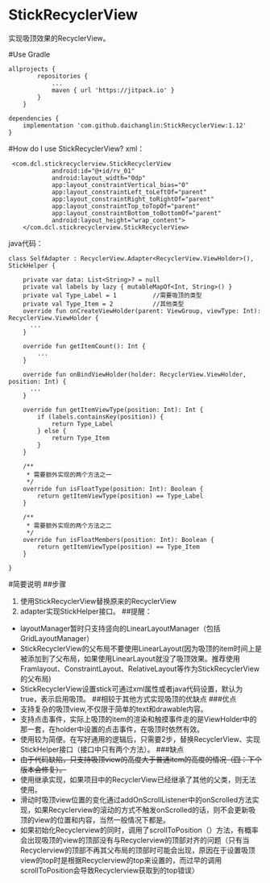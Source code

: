 # StickRecyclerView
实现吸顶效果的RecyclerView。

#Use Gradle
```
allprojects {
		repositories {
			...
			maven { url 'https://jitpack.io' }
		}
	}

dependencies {
    implementation 'com.github.daichanglin:StickRecyclerView:1.12'
}
```
#How do I use StickRecyclerView?
xml：
```
 <com.dcl.stickrecyclerview.StickRecyclerView
            android:id="@+id/rv_01"
            android:layout_width="0dp"
            app:layout_constraintVertical_bias="0"
            app:layout_constraintLeft_toLeftOf="parent"
            app:layout_constraintRight_toRightOf="parent"
            app:layout_constraintTop_toTopOf="parent"
            app:layout_constraintBottom_toBottomOf="parent"
            android:layout_height="wrap_content">
    </com.dcl.stickrecyclerview.StickRecyclerView>
```
java代码：
```
class SelfAdapter : RecyclerView.Adapter<RecyclerView.ViewHolder>(), StickHelper {

    private var data: List<String>? = null
    private val labels by lazy { mutableMapOf<Int, String>() }
    private val Type_Label = 1          //需要吸顶的类型
    private val Type_Item = 2           //其他类型
    override fun onCreateViewHolder(parent: ViewGroup, viewType: Int): RecyclerView.ViewHolder {
      ...
    }

    override fun getItemCount(): Int {
        ...
    }

    override fun onBindViewHolder(holder: RecyclerView.ViewHolder, position: Int) {
      ...
    }

    override fun getItemViewType(position: Int): Int {
        if (labels.containsKey(position)) {
            return Type_Label
        } else {
            return Type_Item
        }
    }
  
    /**
     * 需要额外实现的两个方法之一
     */
    override fun isFloatType(position: Int): Boolean {
        return getItemViewType(position) == Type_Label
    }

    /**
     * 需要额外实现的两个方法之二
     */
    override fun isFloatMembers(position: Int): Boolean {
        return getItemViewType(position) == Type_Item
    }

}
```
#简要说明
##步骤
1. 使用StickRecyclerView替换原来的RecyclerView
2. adapter实现StickHelper接口。
##提醒：
- layoutManager暂时只支持竖向的LinearLayoutManager（包括GridLayoutManager）
- StickRecyclerView的父布局不要使用LinearLayout(因为吸顶的item时间上是被添加到了父布局，如果使用LinearLayout就没了吸顶效果。推荐使用Framlayout、ConstraintLayout、RelativeLayout等作为StickRecyclerView的父布局)
- StickRecyclerView设置stick可通过xml属性或者java代码设置，默认为true，表示启用吸顶。
##相较于其他方式实现吸顶的优缺点
###优点
- 支持复杂的吸顶view,不仅限于简单的text和drawable内容。
- 支持点击事件，实际上吸顶的item的渲染和触摸事件走的是ViewHolder中的那一套，在holder中设置的点击事件，在吸顶时依然有效。
- 使用较为简便。在写好通用的逻辑后，只需要2步，替换RecyclerView、实现StickHelper接口（接口中只有两个方法）。
###缺点
- ~~由于代码缺陷，只支持吸顶view的高度大于普通item的高度的情况（囧：下个版本会修复）。~~
- 使用继承实现，如果项目中的RecyclerView已经继承了其他的父类，则无法使用。
- 滑动时吸顶view位置的变化通过addOnScrollListener中的onScrolled方法实现，如果Recyclerview的滚动的方式不触发onScrolled的话，则不会更新吸顶的view的位置和内容，当然一般情况下都是。
- 如果初始化Recyclerview的同时，调用了scrollToPosition（）方法，有概率会出现吸顶的view的顶部没有与Recyclerview的顶部对齐的问题（只有当Recyclerview的顶部不再其父布局的顶部时可能会出现，原因在于设置吸顶view的top时是根据Recyclerview的top来设置的，而过早的调用scrollToPosition会导致Recyclerview获取到的top错误）
